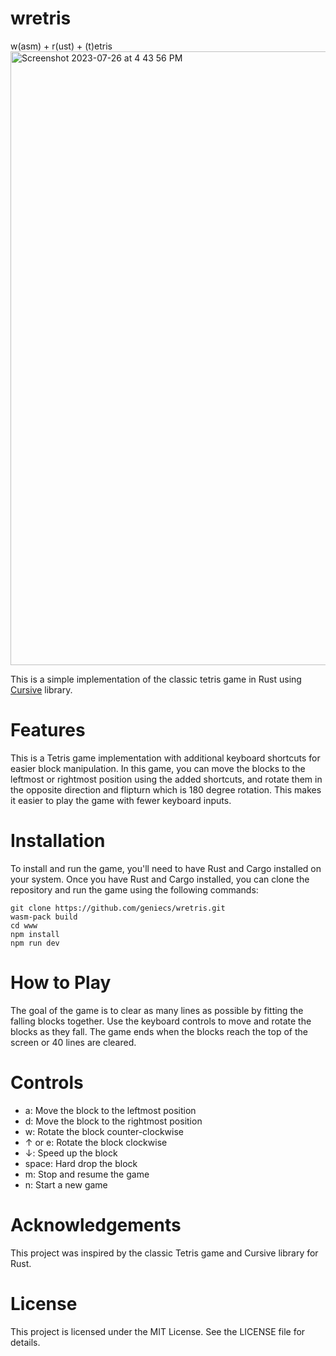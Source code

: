 # wretris
w(asm) + r(ust) + (t)etris
<img width="982" alt="Screenshot 2023-07-26 at 4 43 56 PM" src="https://github.com/genieCS/wretris/assets/35099832/064c89e8-f401-4374-b0c6-9e2b4cc8d25e">

This is a simple implementation of the classic tetris game in Rust using [Cursive](https://github.com/gyscos/cursive) library.

# Features
This is a Tetris game implementation with additional keyboard shortcuts for easier block manipulation. In this game, you can move the blocks to the leftmost or rightmost position using the added shortcuts, and rotate them in the opposite direction and flipturn which is 180 degree rotation. This makes it easier to play the game with fewer keyboard inputs.

# Installation
To install and run the game, you'll need to have Rust and Cargo installed on your system. Once you have Rust and Cargo installed, you can clone the repository and run the game using the following commands:

```
git clone https://github.com/geniecs/wretris.git
wasm-pack build
cd www
npm install
npm run dev
```

# How to Play
The goal of the game is to clear as many lines as possible by fitting the falling blocks together. Use the keyboard controls to move and rotate the blocks as they fall. The game ends when the blocks reach the top of the screen or 40 lines are cleared.

# Controls
* a: Move the block to the leftmost position
* d: Move the block to the rightmost position
* w: Rotate the block counter-clockwise
* ↑ or e: Rotate the block clockwise
* ↓: Speed up the block
* space: Hard drop the block
* m: Stop and resume the game
* n: Start a new game

# Acknowledgements
This project was inspired by the classic Tetris game and Cursive library for Rust.

# License
This project is licensed under the MIT License. See the LICENSE file for details.
